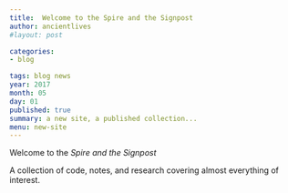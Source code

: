 ```yaml
---
title:  Welcome to the Spire and the Signpost
author: ancientlives
#layout: post

categories:
- blog

tags: blog news
year: 2017
month: 05
day: 01
published: true
summary: a new site, a published collection... 
menu: new-site
---
```


Welcome to the *Spire and the Signpost*

A collection of code, notes, and research covering almost everything of interest.
